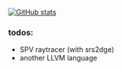 [![GitHub stats](https://github-readme-stats.vercel.app/api?username=Overpeek&theme=material-palenight)](https://github.com/anuraghazra/github-readme-stats)

<!---
[![Top Langs](https://github-readme-stats.vercel.app/api/top-langs/?username=Overpeek&theme=material-palenight&exclude_repo=overpeek-engine,qmk_firmware,web,dmenu,morton-table)](https://github.com/anuraghazra/github-readme-stats)
--->

### todos:
 - SPV raytracer (with srs2dge)
 - another LLVM language

